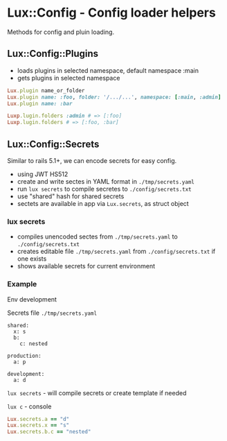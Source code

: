 # Lux::Config - Config loader helpers

Methods for config and pluin loading.

## Lux::Config::Plugins

* loads plugins in selected namespace, default namespace :main
* gets plugins in selected namespace

```ruby
Lux.plugin name_or_folder
Lux.plugin name: :foo, folder: '/.../...', namespace: [:main, :admin]
Lux.plugin name: :bar

Luxp.lugin.folders :admin # => [:foo]
Luxp.lugin.folders # => [:foo, :bar]
```

## Lux::Config::Secrets

Similar to rails 5.1+, we can encode secrets for easy config.

* using JWT HS512
* create and write sectes in YAML format in `./tmp/secrets.yaml`
* run `lux secrets` to compile secretes to `./config/secrets.txt`
* use "shared" hash for shared secrets
* sectets are available in app via `Lux.secrets`, as struct object

### lux secrets

* compiles unencoded sectes from `./tmp/secrets.yaml` to `./config/secrets.txt`
* creates editable file `./tmp/secrets.yaml` from `./config/secrets.txt` if one exists
* shows available secrets for current environment

### Example

Env development

Secrets file `./tmp/secrets.yaml`

```
shared:
  x: s
  b:
    c: nested

production:
  a: p

development:
  a: d
```

`lux secrets` - will compile secrets or create template if needed

`lux c` - console

```ruby
Lux.secrets.a == "d"
Lux.secrets.x == "s"
Lux.secrets.b.c == "nested"
```

